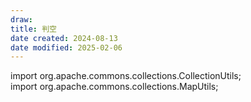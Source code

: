 ```yaml
---
draw:
title: 判空
date created: 2024-08-13
date modified: 2025-02-06
---
```


import org.apache.commons.collections.CollectionUtils;  
import org.apache.commons.collections.MapUtils;
